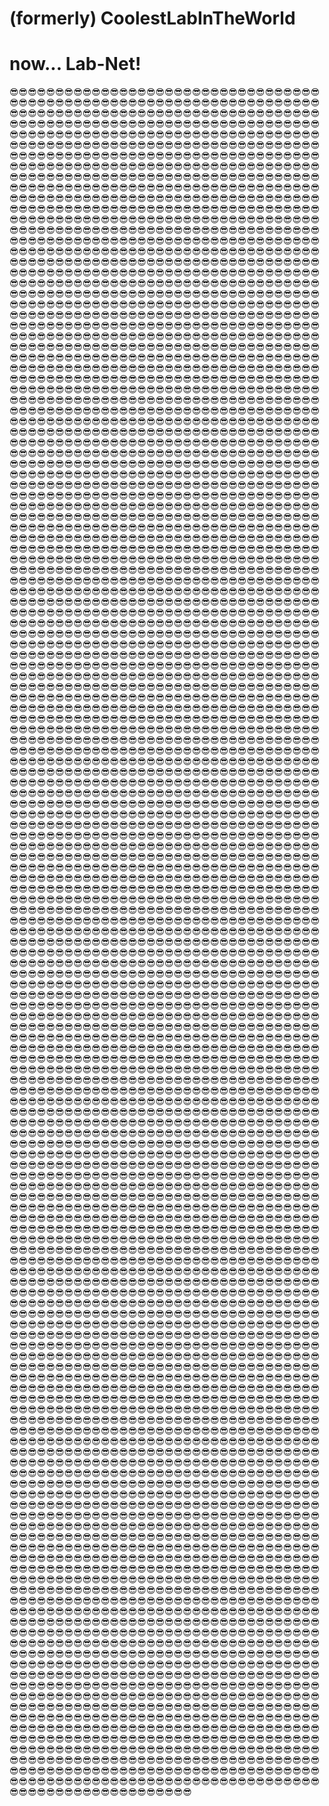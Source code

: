 # (formerly) CoolestLabInTheWorld
# now... Lab-Net!
😎😎😎😎😎😎😎😎😎😎😎😎😎😎😎😎😎😎😎😎😎😎😎😎😎😎😎😎😎😎😎😎😎😎😎😎😎😎😎😎😎😎😎😎😎😎😎😎😎😎😎😎😎😎😎😎😎😎😎😎😎😎😎😎😎😎😎😎😎😎😎😎😎😎😎😎😎😎😎😎😎😎😎😎😎😎😎😎😎😎😎😎😎😎😎😎😎😎😎😎😎😎😎😎😎😎😎😎😎😎😎😎😎😎😎😎😎😎😎😎😎😎😎😎😎😎😎😎😎😎😎😎😎😎😎😎😎😎😎😎😎😎😎😎😎😎😎😎😎😎😎😎😎😎😎😎😎😎😎😎😎😎😎😎😎😎😎😎😎😎😎😎😎😎😎😎😎😎😎😎😎😎😎😎😎😎😎😎😎😎😎😎😎😎😎😎😎😎😎😎😎😎😎😎😎😎😎😎😎😎😎😎😎😎😎😎😎😎😎😎😎😎😎😎😎😎😎😎😎😎😎😎😎😎😎😎😎😎😎😎😎😎😎😎😎😎😎😎😎😎😎😎😎😎😎😎😎😎😎😎😎😎😎😎😎😎😎😎😎😎😎😎😎😎😎😎😎😎😎😎😎😎😎😎😎😎😎😎😎😎😎😎😎😎😎😎😎😎😎😎😎😎😎😎😎😎😎😎😎😎😎😎😎😎😎😎😎😎😎😎😎😎😎😎😎😎😎😎😎😎😎😎😎😎😎😎😎😎😎😎😎😎😎😎😎😎😎😎😎😎😎😎😎😎😎😎😎😎😎😎😎😎😎😎😎😎😎😎😎😎😎😎😎😎😎😎😎😎😎😎😎😎😎😎😎😎😎😎😎😎😎😎😎😎😎😎😎😎😎😎😎😎😎😎😎😎😎😎😎😎😎😎😎😎😎😎😎😎😎😎😎😎😎😎😎😎😎😎😎😎😎😎😎😎😎😎😎😎😎😎😎😎😎😎😎😎😎😎😎😎😎😎😎😎😎😎😎😎😎😎😎😎😎😎😎😎😎😎😎😎😎😎😎😎😎😎😎😎😎😎😎😎😎😎😎😎😎😎😎😎😎😎😎😎😎😎😎😎😎😎😎😎😎😎😎😎😎😎😎😎😎😎😎😎😎😎😎😎😎😎😎😎😎😎😎😎😎😎😎😎😎😎😎😎😎😎😎😎😎😎😎😎😎😎😎😎😎😎😎😎😎😎😎😎😎😎😎😎😎😎😎😎😎😎😎😎😎😎😎😎😎😎😎😎😎😎😎😎😎😎😎😎😎😎😎😎😎😎😎😎😎😎😎😎😎😎😎😎😎😎😎😎😎😎😎😎😎😎😎😎😎😎😎😎😎😎😎😎😎😎😎😎😎😎😎😎😎😎😎😎😎😎😎😎😎😎😎😎😎😎😎😎😎😎😎😎😎😎😎😎😎😎😎😎😎😎😎😎😎😎😎😎😎😎😎😎😎😎😎😎😎😎😎😎😎😎😎😎😎😎😎😎😎😎😎😎😎😎😎😎😎😎😎😎😎😎😎😎😎😎😎😎😎😎😎😎😎😎😎😎😎😎😎😎😎😎😎😎😎😎😎😎😎😎😎😎😎😎😎😎😎😎😎😎😎😎😎😎😎😎😎😎😎😎😎😎😎😎😎😎😎😎😎😎😎😎😎😎😎😎😎😎😎😎😎😎😎😎😎😎😎😎😎😎😎😎😎😎😎😎😎😎😎😎😎😎😎😎😎😎😎😎😎😎😎😎😎😎😎😎😎😎😎😎😎😎😎😎😎😎😎😎😎😎😎😎😎😎😎😎😎😎😎😎😎😎😎😎😎😎😎😎😎😎😎😎😎😎😎😎😎😎😎😎😎😎😎😎😎😎😎😎😎😎😎😎😎😎😎😎😎😎😎😎😎😎😎😎😎😎😎😎😎😎😎😎😎😎😎😎😎😎😎😎😎😎😎😎😎😎😎😎😎😎😎😎😎😎😎😎😎😎😎😎😎😎😎😎😎😎😎😎😎😎😎😎😎😎😎😎😎😎😎😎😎😎😎😎😎😎😎😎😎😎😎😎😎😎😎😎😎😎😎😎😎😎😎😎😎😎😎😎😎😎😎😎😎😎😎😎😎😎😎😎😎😎😎😎😎😎😎😎😎😎😎😎😎😎😎😎😎😎😎😎😎😎😎😎😎😎😎😎😎😎😎😎😎😎😎😎😎😎😎😎😎😎😎😎😎😎😎😎😎😎😎😎😎😎😎😎😎😎😎😎😎😎😎😎😎😎😎😎😎😎😎😎😎😎😎😎😎😎😎😎😎😎😎😎😎😎😎😎😎😎😎😎😎😎😎😎😎😎😎😎😎😎😎😎😎😎😎😎😎😎😎😎😎😎😎😎😎😎😎😎😎😎😎😎😎😎😎😎😎😎😎😎😎😎😎😎😎😎😎😎😎😎😎😎😎😎😎😎😎😎😎😎😎😎😎😎😎😎😎😎😎😎😎😎😎😎😎😎😎😎😎😎😎😎😎😎😎😎😎😎😎😎😎😎😎😎😎😎😎😎😎😎😎😎😎😎😎😎😎😎😎😎😎😎😎😎😎😎😎😎😎😎😎😎😎😎😎😎😎😎😎😎😎😎😎😎😎😎😎😎😎😎😎😎😎😎😎😎😎😎😎😎😎😎😎😎😎😎😎😎😎😎😎😎😎😎😎😎😎😎😎😎😎😎😎😎😎😎😎😎😎😎😎😎😎😎😎😎😎😎😎😎😎😎😎😎😎😎😎😎😎😎😎😎😎😎😎😎😎😎😎😎😎😎😎😎😎😎😎😎😎😎😎😎😎😎😎😎😎😎😎😎😎😎😎😎😎😎😎😎😎😎😎😎😎😎😎😎😎😎😎😎😎😎😎😎😎😎😎😎😎😎😎😎😎😎😎😎😎😎😎😎😎😎😎😎😎😎😎😎😎😎😎😎😎😎😎😎😎😎😎😎😎😎😎😎😎😎😎😎😎😎😎😎😎😎😎😎😎😎😎😎😎😎😎😎😎😎😎😎😎😎😎😎😎😎😎😎😎😎😎😎😎😎😎😎😎😎😎😎😎😎😎😎😎😎😎😎😎😎😎😎😎😎😎😎😎😎😎😎😎😎😎😎😎😎😎😎😎😎😎😎😎😎😎😎😎😎😎😎😎😎😎😎😎😎😎😎😎😎😎😎😎😎😎😎😎😎😎😎😎😎😎😎😎😎😎😎😎😎😎😎😎😎😎😎😎😎😎😎😎😎😎😎😎😎😎😎😎😎😎😎😎😎😎😎😎😎😎😎😎😎😎😎😎😎😎😎😎😎😎😎😎😎😎😎😎😎😎😎😎😎😎😎😎😎😎😎😎😎😎😎😎😎😎😎😎😎😎😎😎😎😎😎😎😎😎😎😎😎😎😎😎😎😎😎😎😎😎😎😎😎😎😎😎😎😎😎😎😎😎😎😎😎😎😎😎😎😎😎😎😎😎😎😎😎😎😎😎😎😎😎😎😎😎😎😎😎😎😎😎😎😎😎😎😎😎😎😎😎😎😎😎😎😎😎😎😎😎😎😎😎😎😎😎😎😎😎😎😎😎😎😎😎😎😎😎😎😎😎😎😎😎😎😎😎😎😎😎😎😎😎😎😎😎😎😎😎😎😎😎😎😎😎😎😎😎😎😎😎😎😎😎😎😎😎😎😎😎😎😎😎😎😎😎😎😎😎😎😎😎😎😎😎😎😎😎😎😎😎😎😎😎😎😎😎😎😎😎😎😎😎😎😎😎😎😎😎😎😎😎😎😎😎😎😎😎😎😎😎😎😎😎😎😎😎😎😎😎😎😎😎😎😎😎😎😎😎😎😎😎😎😎😎😎😎😎😎😎😎😎😎😎😎😎😎😎😎😎😎😎😎😎😎😎😎😎😎😎😎😎😎😎😎😎😎😎😎😎😎😎😎😎😎😎😎😎😎😎😎😎😎😎😎😎😎😎😎😎😎😎😎😎😎😎😎😎😎😎😎😎😎😎😎😎😎😎😎😎😎😎😎😎😎😎😎😎😎😎😎😎😎😎😎😎😎😎😎😎😎😎😎😎😎😎😎😎😎😎😎😎😎😎😎😎😎😎😎😎😎😎😎😎😎😎😎😎😎😎😎😎😎😎😎😎😎😎😎😎😎😎😎😎😎😎😎😎😎😎😎😎😎😎😎😎😎😎😎😎😎😎😎😎😎😎😎😎😎😎😎😎😎😎😎😎😎😎😎😎😎😎😎😎😎😎😎😎😎😎😎😎😎😎😎😎😎😎😎😎😎😎😎😎😎😎😎😎😎😎😎😎😎😎😎😎😎😎😎😎😎😎😎😎😎😎😎😎😎😎😎😎😎😎😎😎😎😎😎😎😎😎😎😎😎😎😎😎😎😎😎😎😎😎😎😎😎😎😎😎😎😎😎😎😎😎😎😎😎😎😎😎😎😎😎😎😎😎😎😎😎😎😎😎😎😎😎😎😎😎😎😎😎😎😎😎😎😎😎😎😎😎😎😎😎😎😎😎😎😎😎😎😎😎😎😎😎😎😎😎😎😎😎😎😎😎😎😎😎😎😎😎😎😎😎😎😎😎😎😎😎😎😎😎😎😎😎😎😎😎😎😎😎😎😎😎😎😎😎😎😎😎😎😎😎😎😎😎😎😎😎😎😎😎😎😎😎😎😎😎😎😎😎😎😎😎😎😎😎😎😎😎😎😎😎😎😎😎😎😎😎😎😎😎😎😎😎😎😎😎😎😎😎😎😎😎😎😎😎😎😎😎😎😎😎😎😎😎😎😎😎😎😎😎😎😎😎😎😎😎😎😎😎😎😎😎😎😎😎😎😎😎😎😎😎😎😎😎😎😎😎😎😎😎😎😎😎😎😎😎😎😎😎😎😎😎😎😎😎😎😎😎😎😎😎😎😎😎😎😎😎😎😎😎😎😎😎😎😎😎😎😎😎😎😎😎😎😎😎😎😎😎😎😎😎😎😎😎😎😎😎😎😎😎😎😎😎😎😎😎😎😎😎😎😎😎😎😎😎😎😎😎😎😎😎😎😎😎😎😎😎😎😎😎😎😎😎😎😎😎😎😎😎😎😎😎😎😎😎😎😎😎😎😎😎😎😎😎😎😎😎😎😎😎😎😎😎😎😎😎😎😎😎😎😎😎😎😎😎😎😎😎😎😎😎😎😎😎😎😎😎😎😎😎😎😎😎😎😎😎😎😎😎😎😎😎😎😎😎😎😎😎😎😎😎😎😎😎😎😎😎😎😎😎😎😎😎😎😎😎😎😎😎😎😎😎😎😎😎😎😎😎😎😎😎😎😎😎😎😎😎😎😎😎😎😎😎😎😎😎😎😎😎😎😎😎😎😎😎😎😎😎😎😎😎😎😎😎😎😎😎😎😎😎😎😎😎😎😎😎😎😎😎😎😎😎😎😎😎😎😎😎😎😎😎😎😎😎😎😎😎😎😎😎😎😎😎😎😎😎😎😎😎😎😎😎😎😎😎😎😎😎😎😎😎😎😎😎😎😎😎😎😎😎😎😎😎😎😎😎😎😎😎😎😎😎😎😎😎😎😎😎😎😎😎😎😎😎😎😎😎😎😎😎😎😎😎😎😎😎😎😎😎😎😎😎😎😎😎😎😎😎😎😎😎😎😎😎😎😎😎😎😎😎😎😎😎😎😎😎😎😎😎😎😎😎😎😎😎😎😎😎😎😎😎😎😎😎😎😎😎😎😎😎😎😎😎😎😎😎😎😎😎😎😎😎😎😎😎😎😎😎😎😎😎😎😎😎😎😎😎😎😎😎😎😎😎😎😎😎😎😎😎😎😎😎😎😎😎😎😎😎😎😎😎😎😎😎😎😎😎😎😎😎😎😎😎😎😎😎😎😎😎😎😎😎😎😎😎😎😎😎😎😎😎😎😎😎😎😎😎😎😎😎😎😎😎😎😎😎😎😎😎😎😎😎😎😎😎😎😎😎😎😎😎😎😎😎😎😎😎😎😎😎😎😎😎😎😎😎😎😎😎😎😎😎😎😎😎😎😎😎😎😎😎😎😎😎😎😎😎😎😎😎😎😎😎😎😎😎😎😎😎😎😎😎😎😎😎😎😎😎😎😎😎😎😎😎😎😎😎😎😎😎😎😎😎😎😎😎😎😎😎😎😎😎😎😎😎😎😎😎😎😎😎😎😎😎😎😎😎😎😎😎😎😎😎😎😎😎😎😎😎😎😎😎😎😎😎😎😎😎😎😎😎😎😎😎😎😎😎😎😎😎😎😎😎😎😎😎😎😎😎😎😎😎😎😎😎😎😎😎😎😎😎😎😎😎😎😎😎😎😎😎😎😎😎😎😎😎😎😎😎😎😎😎😎😎😎😎😎😎😎😎😎😎😎😎😎😎😎😎😎😎😎😎😎😎😎😎😎😎😎😎😎😎😎😎😎😎😎😎😎😎😎😎😎😎😎😎😎😎😎😎😎😎😎😎😎😎😎😎😎😎😎😎😎😎😎😎😎😎😎😎😎😎😎😎😎😎😎😎😎😎😎😎😎😎😎😎😎😎😎😎😎😎😎😎😎😎😎😎😎😎😎😎😎😎😎😎😎😎😎😎😎😎😎😎😎😎😎😎😎😎😎😎😎😎😎😎😎😎😎😎😎😎😎😎😎😎😎😎😎😎😎😎😎😎😎😎😎😎😎😎😎😎😎😎😎😎😎😎😎😎😎😎😎😎😎😎😎😎😎😎😎😎😎😎😎😎😎😎😎😎😎😎😎😎😎😎😎😎😎😎😎😎😎😎😎😎😎😎😎😎😎😎😎😎😎😎😎😎😎😎😎😎😎😎😎😎😎😎😎😎😎😎😎😎😎😎😎😎😎😎😎😎😎😎😎😎😎😎😎😎😎😎😎😎😎😎😎😎😎😎😎😎😎😎😎😎😎😎😎😎😎😎😎😎😎😎😎😎😎😎😎😎😎😎😎😎😎😎😎😎😎😎😎😎😎😎😎😎😎😎😎😎😎😎😎😎😎😎😎😎😎😎😎😎😎😎😎😎😎😎😎😎😎😎😎😎😎😎😎😎😎😎😎😎😎😎😎😎😎😎😎😎😎😎😎😎😎😎😎😎😎😎😎😎😎😎😎😎😎😎😎😎😎😎😎😎😎😎😎😎😎😎😎😎😎😎😎😎😎😎😎😎😎😎😎😎😎😎😎😎😎😎😎😎😎😎😎😎😎😎😎😎😎😎😎😎😎😎😎😎😎😎😎😎😎😎😎😎😎😎😎😎😎😎😎😎😎😎😎😎😎😎😎😎😎😎😎😎😎😎😎😎😎😎😎😎😎😎😎😎😎😎😎😎😎😎😎😎😎😎😎😎😎😎😎😎😎😎😎😎😎😎😎😎😎😎😎😎😎😎😎😎😎😎😎😎😎😎😎😎😎😎😎😎😎😎😎😎😎😎😎😎😎😎😎😎😎😎😎😎😎😎😎😎😎😎😎😎😎😎😎😎😎😎😎😎😎😎😎😎😎😎😎😎😎😎😎😎😎😎😎😎😎😎😎😎😎😎😎😎😎😎😎😎😎😎😎😎😎😎😎😎😎😎😎😎😎😎😎😎😎😎😎😎😎😎😎😎😎😎😎😎😎😎😎😎😎😎😎😎😎😎😎😎😎😎😎😎😎😎😎😎😎😎😎😎😎😎😎😎😎😎😎😎😎😎😎😎😎😎😎😎😎😎😎😎😎😎😎😎😎😎😎😎😎😎😎😎😎😎😎😎😎😎😎😎😎😎😎😎😎😎😎😎😎😎😎😎😎😎😎😎😎😎😎😎😎😎😎😎😎😎😎😎😎😎😎😎😎😎😎😎😎😎😎😎😎😎😎😎😎😎😎😎😎😎😎😎😎😎😎😎😎😎😎😎😎😎😎😎😎😎😎😎😎😎😎😎😎😎😎😎😎😎😎😎😎😎😎😎😎😎😎😎😎😎😎😎😎😎😎😎😎😎😎😎😎😎😎😎😎😎😎😎😎😎😎😎😎😎😎😎😎😎😎😎😎😎😎😎😎😎😎😎😎😎😎😎😎😎😎😎😎😎😎😎😎😎😎😎😎😎😎😎😎😎😎😎😎😎😎😎😎😎😎😎😎😎😎😎😎😎😎😎😎😎😎😎😎😎😎😎😎😎😎😎😎😎😎😎😎😎😎😎😎😎😎😎😎😎😎😎😎😎😎😎😎😎😎😎😎😎😎😎😎😎😎😎😎😎😎😎😎😎😎😎😎😎😎😎😎😎😎😎😎😎😎😎😎😎😎😎😎😎😎😎😎😎😎😎😎😎😎😎😎😎😎😎😎😎😎😎😎😎😎😎😎😎😎😎😎😎😎😎😎😎😎😎😎😎😎😎😎😎😎😎😎😎😎😎😎😎😎😎😎😎😎😎😎😎😎😎😎😎😎😎😎😎😎😎😎😎😎😎😎😎😎😎😎😎😎😎😎😎😎😎😎😎😎😎😎😎😎😎😎😎😎😎😎😎😎😎😎😎😎😎😎😎😎😎😎😎😎😎😎😎😎😎😎😎😎😎😎😎😎😎😎😎😎😎😎😎😎😎😎😎😎😎😎😎😎😎😎😎😎😎😎😎😎😎😎😎😎😎😎😎😎😎😎😎😎😎😎😎😎😎😎😎😎😎😎😎😎😎😎😎😎😎😎😎😎😎😎😎😎😎😎😎😎😎😎😎😎😎😎😎😎😎😎😎😎😎😎😎😎😎😎😎😎😎😎😎😎😎😎😎😎😎😎😎😎😎😎😎😎😎😎😎😎😎😎😎😎😎😎😎😎😎😎😎😎😎😎😎😎😎😎😎😎😎😎😎😎😎😎😎😎😎😎😎😎😎😎😎😎😎😎😎😎😎😎😎😎😎😎😎😎😎😎😎😎😎😎😎😎😎😎😎😎😎😎😎😎😎😎😎😎😎😎😎😎😎😎😎😎😎😎😎😎😎😎😎😎😎😎😎😎😎😎😎😎😎😎😎😎😎😎😎😎😎😎😎😎😎😎😎😎😎😎😎😎😎😎😎😎😎😎😎😎😎😎😎😎😎😎😎😎😎😎😎😎😎😎😎😎😎😎😎😎😎😎😎😎😎😎😎😎😎😎😎😎😎😎😎😎😎😎😎😎😎😎😎😎😎😎😎😎😎😎😎😎😎😎😎😎😎😎😎😎😎😎😎😎😎😎😎😎😎😎😎😎😎😎😎😎😎😎😎😎😎😎😎😎😎😎😎😎😎😎😎😎😎😎😎😎😎😎😎😎😎😎😎😎😎😎😎😎😎😎😎😎😎😎😎😎😎😎😎😎😎😎😎😎😎😎😎😎😎😎😎😎😎😎😎😎😎😎😎😎😎😎😎😎😎😎😎😎😎😎😎😎😎😎😎😎😎😎😎😎😎😎😎😎😎😎😎😎😎😎😎😎😎😎😎😎😎😎😎😎😎😎😎😎😎😎😎😎😎😎😎😎😎😎😎😎😎😎😎😎😎😎😎😎😎😎😎😎😎😎😎😎😎😎😎😎😎😎😎😎😎😎😎😎😎😎😎😎😎😎😎😎😎😎😎😎😎😎😎😎😎😎😎😎😎😎😎😎😎😎😎😎😎😎😎😎😎😎😎😎😎😎😎😎😎😎😎😎😎😎😎😎😎😎😎😎😎😎😎😎😎😎😎😎😎😎😎😎😎😎😎😎😎😎😎😎😎😎😎😎😎😎😎😎😎😎😎😎😎😎😎😎😎😎😎😎😎😎😎😎😎😎😎😎😎😎😎😎😎😎😎😎😎😎😎😎😎😎😎😎😎😎😎😎😎😎😎😎😎😎😎😎😎😎😎😎😎😎😎😎😎😎😎😎😎😎😎😎😎😎😎😎😎😎😎😎😎😎😎😎😎😎😎😎😎😎😎😎😎😎😎😎😎😎😎😎😎😎😎😎😎😎😎😎😎😎😎😎😎😎😎😎😎😎😎😎😎😎😎😎😎😎😎😎😎😎😎😎😎😎😎😎😎😎😎😎😎😎😎😎😎😎😎😎😎😎😎😎😎😎😎😎😎😎😎😎😎😎😎😎😎😎😎😎😎😎😎😎😎😎😎😎😎😎😎😎😎😎😎😎😎😎😎😎😎😎😎😎😎😎😎😎😎😎😎😎😎😎😎😎😎😎😎😎😎😎😎😎😎😎😎😎😎😎😎😎😎😎😎😎😎😎😎😎😎😎😎😎😎😎😎😎😎😎😎😎😎😎😎😎😎😎😎😎😎😎😎😎😎😎😎😎😎😎😎😎😎😎😎😎😎😎😎😎😎😎😎😎😎😎😎😎😎😎😎😎😎😎😎😎😎😎😎😎😎😎😎😎😎😎😎😎😎😎😎😎😎😎😎😎😎😎😎😎😎😎😎😎😎😎😎😎😎😎😎😎😎😎😎😎😎😎😎😎😎😎😎😎😎😎😎😎😎😎😎😎😎😎😎😎😎😎😎😎😎😎😎😎😎😎😎😎😎😎😎😎😎😎😎😎😎😎😎😎😎😎😎😎😎😎😎😎😎😎😎😎😎😎😎😎😎😎😎😎😎😎😎😎😎😎😎😎😎😎😎😎😎😎😎😎😎😎😎😎😎😎😎😎😎😎😎😎😎😎😎😎😎😎😎😎😎😎😎😎😎😎😎😎😎😎😎😎😎😎😎😎😎😎😎😎😎😎😎😎😎😎😎😎😎😎😎😎😎😎😎😎😎😎😎😎😎😎😎😎😎😎😎😎😎😎😎😎😎😎😎😎😎😎😎😎😎😎😎😎😎😎😎😎😎😎😎😎😎😎😎😎😎😎😎😎😎😎😎😎😎😎😎😎😎😎😎😎😎😎😎😎😎😎😎😎😎😎😎😎😎😎😎😎😎😎😎😎😎😎😎😎😎😎😎😎😎😎😎😎😎😎😎😎😎😎😎😎😎😎😎😎😎😎😎😎😎😎😎😎😎😎😎😎😎😎😎😎😎😎😎😎😎😎😎😎😎😎😎😎😎😎😎😎😎😎😎😎😎😎😎😎😎😎😎😎😎😎😎😎😎😎😎😎😎😎😎😎😎😎😎😎😎😎😎😎😎😎😎😎😎😎😎😎😎😎😎😎😎😎😎😎😎😎😎😎😎😎😎😎😎😎😎😎😎😎😎😎😎😎😎😎😎😎😎😎😎😎😎😎😎😎😎😎😎😎😎😎😎😎😎😎😎😎😎😎😎😎😎😎😎😎😎😎😎😎😎😎😎😎😎😎😎😎😎😎😎😎😎😎😎😎😎😎😎😎😎😎😎😎😎😎😎😎😎😎😎😎😎😎😎😎😎😎😎😎😎😎😎😎😎😎😎😎😎😎😎😎😎😎😎😎😎😎😎😎😎😎😎😎😎😎😎😎😎😎😎😎😎😎😎😎😎😎😎😎😎😎😎😎😎😎😎😎😎😎😎😎😎😎😎😎😎😎😎😎😎😎😎😎😎😎😎😎😎😎😎😎😎😎😎😎😎😎😎😎😎😎😎😎😎😎😎😎😎😎😎😎😎😎😎😎😎😎😎😎😎😎😎😎😎😎😎😎😎😎😎😎😎😎😎😎😎😎😎😎😎😎😎😎😎😎😎😎😎😎😎😎😎😎😎😎😎😎😎😎😎😎😎😎😎😎😎😎😎😎😎😎😎😎😎😎😎😎😎😎😎😎😎😎😎😎😎😎😎😎😎😎😎😎😎😎😎😎😎😎😎😎😎😎😎😎😎😎😎😎😎😎😎😎😎😎😎😎😎😎😎😎😎😎😎😎😎😎😎😎😎😎😎😎😎😎😎😎😎😎😎😎😎😎😎😎😎😎😎😎😎😎😎😎😎😎😎😎😎😎😎😎😎😎😎😎😎😎😎😎😎😎😎😎😎😎😎😎😎😎😎😎😎😎😎😎😎😎😎😎😎😎😎😎😎😎😎😎😎😎😎😎😎😎😎😎😎😎😎😎😎😎😎😎😎😎😎😎😎😎😎😎😎😎😎😎😎😎😎😎😎😎😎😎😎😎😎😎😎😎😎😎😎😎😎😎😎😎😎😎😎😎😎😎
